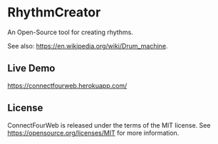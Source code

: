 # RhythmCreator
An Open-Source tool for creating rhythms.

See also: https://en.wikipedia.org/wiki/Drum_machine.

Live Demo
--------------------
https://connectfourweb.herokuapp.com/



License
-------
ConnectFourWeb is released under the terms of the MIT license. See https://opensource.org/licenses/MIT for more information.
